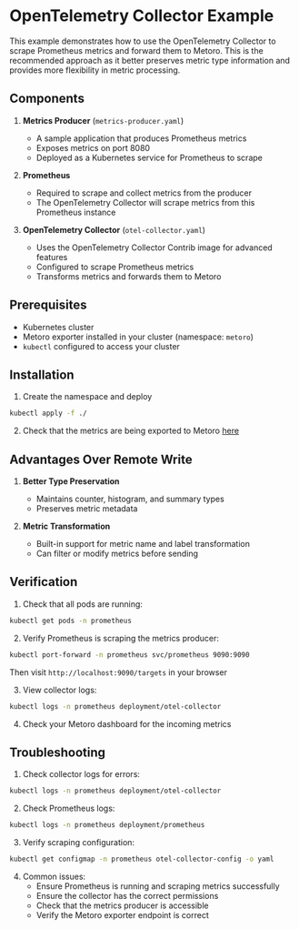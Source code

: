 # OpenTelemetry Collector Example

This example demonstrates how to use the OpenTelemetry Collector to scrape Prometheus metrics and forward them to Metoro. This is the recommended approach as it better preserves metric type information and provides more flexibility in metric processing.

## Components

1. **Metrics Producer** (`metrics-producer.yaml`)
   - A sample application that produces Prometheus metrics
   - Exposes metrics on port 8080
   - Deployed as a Kubernetes service for Prometheus to scrape

2. **Prometheus**    
   - Required to scrape and collect metrics from the producer
   - The OpenTelemetry Collector will scrape metrics from this Prometheus instance

3. **OpenTelemetry Collector** (`otel-collector.yaml`)
   - Uses the OpenTelemetry Collector Contrib image for advanced features
   - Configured to scrape Prometheus metrics
   - Transforms metrics and forwards them to Metoro

## Prerequisites

- Kubernetes cluster
- Metoro exporter installed in your cluster (namespace: `metoro`)
- `kubectl` configured to access your cluster

## Installation

1. Create the namespace and deploy
```bash
kubectl apply -f ./
```

2. Check that the metrics are being exported to Metoro [here](https://us-east.metoro.io/metric-explorer?chart=%7B%22startTime%22%3A1738455127%2C%22endTime%22%3A1738456027%2C%22metricSpecifiers%22%3A%5B%7B%22visualization%22%3A%7B%22displayName%22%3A%22Tcp+Connections%22%7D%2C%22metricName%22%3A%22otel_exporter_jumpy_gauge%22%2C%22filters%22%3A%7B%22dataType%22%3A%22Map%22%2C%22value%22%3A%5B%5D%7D%2C%22excludeFilters%22%3A%7B%22dataType%22%3A%22Map%22%2C%22value%22%3A%5B%5D%7D%2C%22splits%22%3A%5B%5D%2C%22metricType%22%3A%22metric%22%2C%22functions%22%3A%5B%5D%2C%22aggregation%22%3A%22avg%22%2C%22bucketSize%22%3A0%7D%5D%2C%22type%22%3A%22line%22%7D&startEnd=)


## Advantages Over Remote Write

1. **Better Type Preservation**
   - Maintains counter, histogram, and summary types
   - Preserves metric metadata

2. **Metric Transformation**
   - Built-in support for metric name and label transformation
   - Can filter or modify metrics before sending

## Verification

1. Check that all pods are running:
```bash
kubectl get pods -n prometheus
```

2. Verify Prometheus is scraping the metrics producer:
```bash
kubectl port-forward -n prometheus svc/prometheus 9090:9090
```
Then visit `http://localhost:9090/targets` in your browser

3. View collector logs:
```bash
kubectl logs -n prometheus deployment/otel-collector
```

4. Check your Metoro dashboard for the incoming metrics

## Troubleshooting

1. Check collector logs for errors:
```bash
kubectl logs -n prometheus deployment/otel-collector
```

2. Check Prometheus logs:
```bash
kubectl logs -n prometheus deployment/prometheus
```

3. Verify scraping configuration:
```bash
kubectl get configmap -n prometheus otel-collector-config -o yaml
```

4. Common issues:
   - Ensure Prometheus is running and scraping metrics successfully
   - Ensure the collector has the correct permissions
   - Check that the metrics producer is accessible
   - Verify the Metoro exporter endpoint is correct
